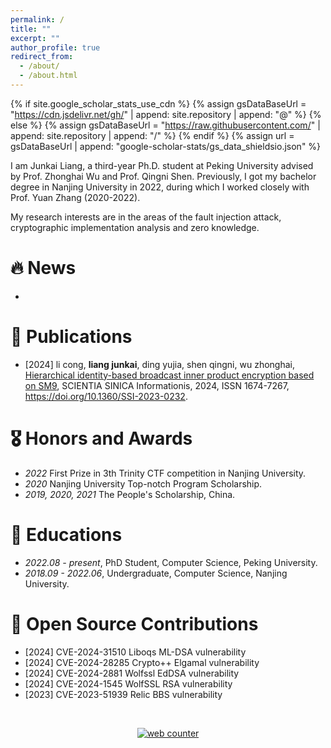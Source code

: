 ```yaml
---
permalink: /
title: ""
excerpt: ""
author_profile: true
redirect_from: 
  - /about/
  - /about.html
---
```


{% if site.google_scholar_stats_use_cdn %}
{% assign gsDataBaseUrl = "https://cdn.jsdelivr.net/gh/" | append: site.repository | append: "@" %}
{% else %}
{% assign gsDataBaseUrl = "https://raw.githubusercontent.com/" | append: site.repository | append: "/" %}
{% endif %}
{% assign url = gsDataBaseUrl | append: "google-scholar-stats/gs_data_shieldsio.json" %}

<span class='anchor' id='about-me'></span>
I am Junkai Liang, a third-year Ph.D. student at Peking University advised by Prof. Zhonghai Wu and Prof. Qingni Shen. Previously, I got my bachelor degree in Nanjing University in 2022, during which I worked closely with Prof. Yuan Zhang (2020-2022).

My research interests are in the areas of the fault injection attack, cryptographic implementation analysis and zero knowledge.

<!-- My research interest includes neural machine translation and computer vision. I have published more than 100 papers at the top international AI conferences with total <a href='https://scholar.google.com/citations?user=rYAO48wAAAAJ'>google scholar citations <strong><span id='total_cit'>260000+</span></strong></a> (You can also use google scholar badge <a href='https://scholar.google.com/citations?user='><img src="https://img.shields.io/endpoint?url={{ url | url_encode }}&logo=Google%20Scholar&labelColor=f6f6f6&color=9cf&style=flat&label=citations"></a>). -->


# 🔥 News
- <!-- *2022.11*: &nbsp;🎉🎉 Runner-up（2/3304）in ECS CloudBuild Developer Competition Track 2: Innovative  Application Design and Practice Based on Encryption Computing. -->
<!-- - *2022.09*: &nbsp;🎉🎉 .  -->

# 📝 Publications 

- [2024]  li cong, **liang junkai**, ding yujia, shen qingni, wu zhonghai, [Hierarchical identity-based broadcast inner product encryption based on SM9](http://www.sciengine.com/doi/10.1360/SSI-2023-0232),  SCIENTIA SINICA Informationis, 2024, ISSN 1674-7267, https://doi.org/10.1360/SSI-2023-0232.

# 🎖 Honors and Awards

- *2022*  First Prize in 3th Trinity CTF competition in Nanjing University.
- *2020*  Nanjing University Top-notch Program Scholarship.
- *2019, 2020, 2021*  The People's Scholarship, China.


# 📖 Educations
- *2022.08 - present*, PhD Student, Computer Science, Peking University. 
- *2018.09 - 2022.06*, Undergraduate, Computer Science, Nanjing University. 

# 💬 Open Source Contributions

- [2024]  CVE-2024-31510 Liboqs ML-DSA vulnerability
- [2024]  CVE-2024-28285 Crypto++ Elgamal vulnerability
- [2024]  CVE-2024-2881 Wolfssl EdDSA vulnerability
- [2024]  CVE-2024-1545 WolfSSL RSA vulnerability
- [2023]  CVE-2023-51939 Relic BBS vulnerability

<!-- *CS05084*, System Security (Laboratory Course)--Teaching Assistant(Cooperate with Prof. Yang Xu), 2022 Spring. Reviewer: ICISS 2022, ECAI 2023 -->

<!-- <a href="https://clustrmaps.com/site/1bmtt"  title="Visit tracker"><img src="//www.clustrmaps.com/map_v2.png?d=roOPIYhOSI6clMuqwkzlXBT7BKee-NL2r4v8oS1ini8&cl=ffffff" />-->
<br>

<!-- hitwebcounter Code START -->
<a href="https://www.hitwebcounter.com" target="_blank">
 <p style="text-align: center;">
<img src="https://hitwebcounter.com/counter/counter.php?page=7945629&style=0025&nbdigits=5&type=page&initCount=0" title="Free Counter" Alt="web counter"   border="0" />                             

